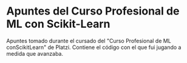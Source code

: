 # Apuntes del Curso Profesional de ML con Scikit-Learn

Apuntes tomado durante el cursado del "Curso Profesional de ML conScikitLearn" de Platzi. Contiene el código con el que fui jugando a medida que avanzaba.
